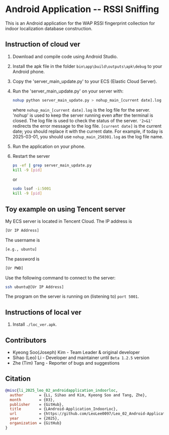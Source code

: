 # Android Application -- RSSI Sniffing

This is an Android application for the WAP RSSI fingerprint collection for indoor localization database construction.

## Instruction of cloud ver

1. Download and compile code using Android Studio.
2. Install the apk file in the folder `bin\app\build\outputs\apk\debug` to your Android phone.
3. Copy the 'server_main_update.py' to your ECS (Elastic Cloud Server).
4. Run the 'server_main_update.py' on your server with:

    ```bash
    nohup python server_main_update.py > nohup_main_[current date].log 2>&1 &
    ```

    where `nohup_main_[current date].log` is the log file for the server. 'nohup' is used to keep the server running even after the terminal is closed. The log file is used to check the status of the server. `'2>&1'` redirects the error message to the log file. `[current date]` is the current date; you should replace it with the current date. For example, if today is 2025-03-01, you should use `nohup_main_250301.log` as the log file name.
5. Run the application on your phone.
6. Restart the server

    ```bash
    ps -ef | grep server_main_update.py
    kill -9 [pid]
    ```

    or

    ```bash
    sudo lsof -i:5001
    kill -9 [pid]
    ```

## Toy example on using Tencent server

My ECS server is located in Tencent Cloud. The IP address is

```bash
[Ur IP Address]
```

The username is

```bash
[e.g., ubuntu]
```

The password is

```bash
[Ur PWD]
```

Use the following command to connect to the server:

```bash
ssh ubuntu@[Ur IP Address]
```

The program on the server is running on (listening to) ``port 5001``.

## Instructions of local ver

1. Install ``./loc_ver.apk``.

## Contributors

+ Kyeong Soo(Joseph) Kim - Team Leader & original developer
+ Sihao (Leo) Li - Developer and maintainer until ``Beta 1.2.5`` version
+ Zhe (Tim) Tang - Reporter of bugs and suggestions

## Citation

```bibtex
@misc{li_2025_leo_02_androidapplication_indoorloc,
  author       = {Li, Sihao and Kim, Kyeong Soo and Tang, Zhe},
  month        = {03},
  publisher    = {GitHub},
  title        = {LAndroid-Application_IndoorLoc},
  url          = {https://github.com/LeoLee0097/Leo_02_Android-Application_IndoorLoc/blob/main/README.md},
  year         = {2025},
  organization = {GitHub}
}
```
